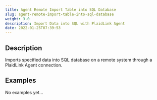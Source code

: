```yaml
---
title: Agent Remote Import Table into SQL Database
slug: agent-remote-import-table-into-sql-database
weight: 3.0
description: Import Data into SQL with PlaidLink Agent
date: 2022-01-25T07:39:53
---
```


## Description


Imports specified data into SQL database on a remote system through a PlaidLink Agent connection.


## Examples

No examples yet...
